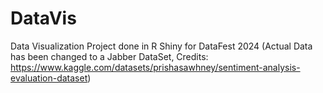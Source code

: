 # DataVis
Data Visualization Project done in R Shiny for DataFest 2024 (Actual Data has been changed to a Jabber DataSet, Credits: https://www.kaggle.com/datasets/prishasawhney/sentiment-analysis-evaluation-dataset)
